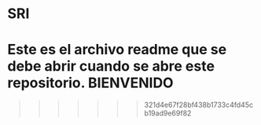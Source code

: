 # SRI
# Este es el archivo readme que se debe abrir cuando se abre este repositorio. BIENVENIDO
>>>>>>> 321d4e67f28bf438b1733c4fd45cb19ad9e69f82
